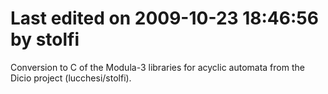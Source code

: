 # Last edited on 2009-10-23 18:46:56 by stolfi

Conversion to C of the Modula-3 libraries for acyclic automata
from the Dicio project (lucchesi/stolfi).
